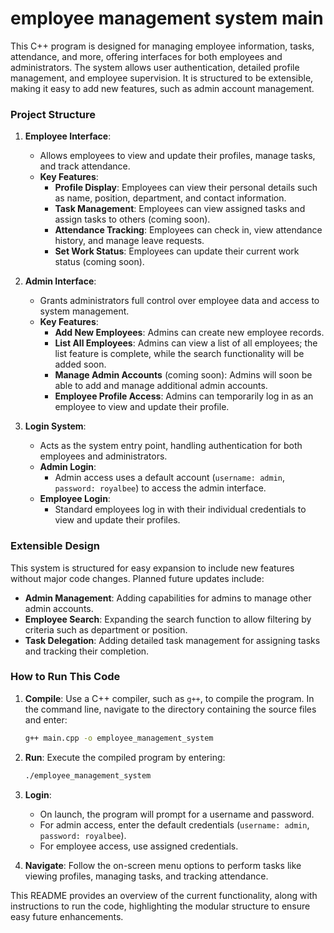 # employee management system main

This C++ program is designed for managing employee information, tasks, attendance, and more, offering interfaces for both employees and administrators. The system allows user authentication, detailed profile management, and employee supervision. It is structured to be extensible, making it easy to add new features, such as admin account management.

### Project Structure

1. **Employee Interface**:
   - Allows employees to view and update their profiles, manage tasks, and track attendance.
   - **Key Features**:
     - **Profile Display**: Employees can view their personal details such as name, position, department, and contact information.
     - **Task Management**: Employees can view assigned tasks and assign tasks to others (coming soon).
     - **Attendance Tracking**: Employees can check in, view attendance history, and manage leave requests.
     - **Set Work Status**: Employees can update their current work status (coming soon).

2. **Admin Interface**:
   - Grants administrators full control over employee data and access to system management.
   - **Key Features**:
     - **Add New Employees**: Admins can create new employee records.
     - **List All Employees**: Admins can view a list of all employees; the list feature is complete, while the search functionality will be added soon.
     - **Manage Admin Accounts** (coming soon): Admins will soon be able to add and manage additional admin accounts.
     - **Employee Profile Access**: Admins can temporarily log in as an employee to view and update their profile.

3. **Login System**:
   - Acts as the system entry point, handling authentication for both employees and administrators.
   - **Admin Login**:
     - Admin access uses a default account (`username: admin`, `password: royalbee`) to access the admin interface.
   - **Employee Login**:
     - Standard employees log in with their individual credentials to view and update their profiles.

### Extensible Design

This system is structured for easy expansion to include new features without major code changes. Planned future updates include:

- **Admin Management**: Adding capabilities for admins to manage other admin accounts.
- **Employee Search**: Expanding the search function to allow filtering by criteria such as department or position.
- **Task Delegation**: Adding detailed task management for assigning tasks and tracking their completion.

### How to Run This Code

1. **Compile**: Use a C++ compiler, such as `g++`, to compile the program. In the command line, navigate to the directory containing the source files and enter:
   ```bash
   g++ main.cpp -o employee_management_system
   ```
   
2. **Run**: Execute the compiled program by entering:
   ```bash
   ./employee_management_system
   ```
   
3. **Login**:
   - On launch, the program will prompt for a username and password.
   - For admin access, enter the default credentials (`username: admin`, `password: royalbee`).
   - For employee access, use assigned credentials.
   
4. **Navigate**: Follow the on-screen menu options to perform tasks like viewing profiles, managing tasks, and tracking attendance.

This README provides an overview of the current functionality, along with instructions to run the code, highlighting the modular structure to ensure easy future enhancements.